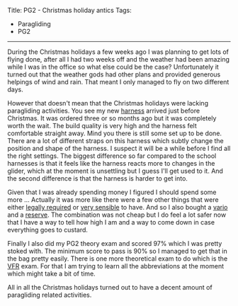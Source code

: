 Title: PG2 - Christmas holiday antics
Tags:
  - Paragliding
  - PG2
---

During the Christmas holidays a few weeks ago I was planning to get lots of flying done, after all
I had two weeks off and the weather had been amazing while I was in the office so what else could be
the case? Unfortunately it turned out that the weather gods had other plans and provided generous
helpings of wind and rain. That meant I only managed to fly on two different days.

However that doesn't mean that the Christmas holidays were lacking paragliding activities. You see my
new [harness](http://www.korteldesign.com/spip/?Karma-II-231) arrived just before Christmas. It was
ordered three or so months ago but it was completely worth the wait. The build quality is very high
and the harness felt comfortable straight away. Mind you there is still some set up to be done.
There are a lot of different straps on this harness which subtly change the position and shape of
the harness. I suspect it will be a while before I find all the right settings.
The biggest difference so far compared to the school harnesses is that it feels like the harness
reacts more to changes in the glider, which at the moment is unsettling but I guess I'll get used
to it. And the second difference is that the harness is harder to get into.

Given that I was already spending money I figured I should spend some more ... Actually it was more
like there were a few other things that were either [legally required](http://en.wikipedia.org/wiki/Altimeter)
or [very sensible](http://en.wikipedia.org/wiki/Parachute) to have. And so I also bought a
[vario](http://www.brauniger.com/en/products/flight-instruments/iq-basic-gps/overview.html) and a
[reserve](http://gingliders.com/rescue-systems/yeti-light-rescue/). The combination was not cheap
but I do feel a lot safer now that I have a way to tell how high I am and a way to come down in case
everything goes to custard.

Finally I also did my PG2 theory exam and scored 97% which I was pretty stoked with. The minimum
score to pass is 90% so I managed to get that in the bag pretty easily. There is one more theoretical
exam to do which is the [VFR](http://en.wikipedia.org/wiki/Visual_flight_rules) exam. For that I am
trying to learn all the abbreviations at the moment which might take a bit of time.

All in all the Christmas holidays turned out to have a decent amount of paragliding related activities.
